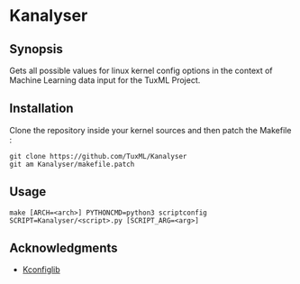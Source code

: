 # Kanalyser

## Synopsis

Gets all possible values for linux kernel config options in the context of Machine Learning data input for the TuxML Project.

## Installation

Clone the repository inside your kernel sources and then patch the Makefile :

    git clone https://github.com/TuxML/Kanalyser
    git am Kanalyser/makefile.patch
    
## Usage

    make [ARCH=<arch>] PYTHONCMD=python3 scriptconfig SCRIPT=Kanalyser/<script>.py [SCRIPT_ARG=<arg>]
    
## Acknowledgments

* [Kconfiglib](https://github.com/ulfalizer/Kconfiglib)
